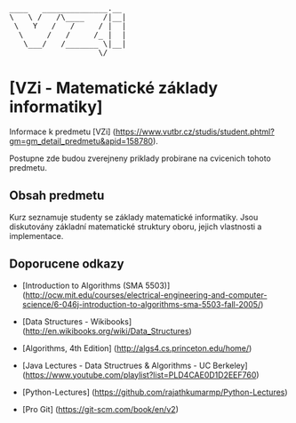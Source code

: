 ﻿<pre>
____   ______________.__
\   \ /   /\____    /|__|
 \   Y   /   /     / |  |
  \     /   /     /_ |  |
   \___/   /_______ \|__|
                   \/
</pre>

[VZi - Matematické základy informatiky]
=======================================

Informace k predmetu [VZi]
(https://www.vutbr.cz/studis/student.phtml?gm=gm_detail_predmetu&apid=158780).

Postupne zde budou zverejneny priklady probirane na cvicenich tohoto predmetu.

Obsah predmetu
-------------
Kurz seznamuje studenty se základy matematické informatiky. 
Jsou diskutovány základní matematické struktury oboru, jejich vlastnosti a implementace. 


Doporucene odkazy
-----------------
- [Introduction to Algorithms (SMA 5503)]
(http://ocw.mit.edu/courses/electrical-engineering-and-computer-science/6-046j-introduction-to-algorithms-sma-5503-fall-2005/)

- [Data Structures - Wikibooks]
(http://en.wikibooks.org/wiki/Data_Structures)

- [Algorithms, 4th Edition]
(http://algs4.cs.princeton.edu/home/)

- [Java Lectures - Data Structrues & Algorithms - UC Berkeley]
(https://www.youtube.com/playlist?list=PLD4CAE0D1D2EEF760)

- [Python-Lectures]
(https://github.com/rajathkumarmp/Python-Lectures)

- [Pro Git] 
(https://git-scm.com/book/en/v2)